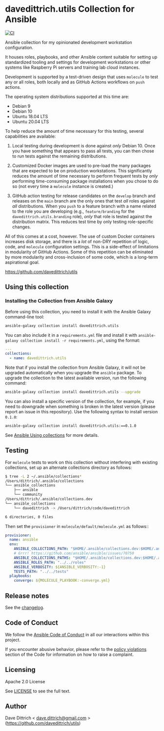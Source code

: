 # davedittrich.utils Collection for Ansible

[![CI](https://github.com/davedittrich/utils/workflows/release/badge.svg?event=push)](https://github.com/davedittrich/utils/actions)

Ansible collection for my opinionated development workstation configuration.

It houses roles, playbooks, and other Ansible content suitable for setting up
standardized tooling and settings for development workstations or other systems
like Raspberry Pi servers and training lab cloud instances.

Development is supported by a test-driven design that uses `molecule` to test
any or all roles, both locally and as GitHub Actions workflows on `push` actions.

The operating system distributions supported at this time are:

* Debian 9
* Debian 10
* Ubuntu 18.04 LTS
* Ubuntu 20.04 LTS

To help reduce the amount of time necessary for this testing, several capabilities
are available:

1. Local testing during development is done against *only* Debian 10. Once you
   have something that appears to pass all tests, you can then chose to run tests
   against the remaining distributions.

2. Customized Docker images are used to pre-load the many packages that are expected
   to be on production workstations. This significantly reduces the amount of time
   necessary to perform frequent tests by *only* performing time-consuming package
   installations when you chose to do so (not every time a `molecule` instance is
   created.)

3. GitHub action testing for release candidates on the `develop` branch and
   releases on the `main` branch are the only ones that test *all* roles
   against *all* distributions. When you `push` to a feature branch with a
   name related to the role you are developing (e.g., `feature/branding` for
   the `davedittrich.utils.branding` role), *only* that role is tested against
   the distribution matrix. This reduces test time by only testing role-specific
   changes.

All of this comes at a cost, however. The use of custom Docker containers increases
disk storage, and there is a *lot* of non-DRY repetition of logic, code, and
`molecule` configuration settings. This is a side-effect of limitations in modularity
of GitHub Actions. Some of this repetition can be eliminated by more modularity
and cross-inclusion of some code, which is a long-term aspirational goal.


https://github.com/davedittrich/utils

## Using this collection

### Installing the Collection from Ansible Galaxy

Before using this collection, you need to install it with the Ansible Galaxy command-line tool:
```bash
ansible-galaxy collection install davedittrich.utils
```

You can also include it in a `requirements.yml` file and install it with `ansible-galaxy collection
install -r requirements.yml`, using the format:
```yaml
---
collections:
  - name: davedittrich.utils
```

Note that if you install the collection from Ansible Galaxy, it will not be upgraded automatically
when you upgrade the `ansible` package. To upgrade the collection to the latest available version,
run the following command:
```bash
ansible-galaxy collection install davedittrich.utils --upgrade
```

You can also install a specific version of the collection, for example, if you need to downgrade
when something is broken in the latest version (please report an issue in this repository). Use
the following syntax to install version `0.1.0`:
```bash
ansible-galaxy collection install davedittrich.utils:==0.1.0
```

See [Ansible Using collections](https://docs.ansible.com/ansible/devel/user_guide/collections_using.html)
for more details.

## Testing

For `molecule` tests to work on this collection without interfering with existing collections,
set up an alternate collections directory as follows:
```bash
$ tree -L 2 ~/.ansible/collections*
/Users/dittrich/.ansible/collections
└── ansible_collections
    ├── ansible
    └── community
/Users/dittrich/.ansible/collections.dev
└── ansible_collections
    └── davedittrich -> /Users/dittrich/code/davedittrich

6 directories, 0 files
```

Then set the ``provisioner`` in ``molecule/default/molecule.yml`` as follows::

```yaml
provisioner:
  name: ansible
  env:
    ANSIBLE_COLLECTIONS_PATH: "$HOME/.ansible/collections.dev:$HOME/.ansible/collections"
    # Grrr! https://github.com/ansible/ansible/issues/70750
    ANSIBLE_COLLECTIONS_PATHS: "$HOME/.ansible/collections.dev:$HOME/.ansible/collections"
    ANSIBLE_ROLES_PATH: "../../roles"
    ANSIBLE_VERBOSITY: ${ANSIBLE_VERBOSITY:-1}
    TESTS_PATH: "../../tests"
  playbooks:
    converge: ${MOLECULE_PLAYBOOK:-converge.yml}
```

## Release notes

See the [changelog](https://github.com/davedittrich/utils/tree/main/CHANGELOG.rst).

## Code of Conduct

We follow the [Ansible Code of
Conduct](https://docs.ansible.com/ansible/devel/community/code_of_conduct.html)
in all our interactions within this project.

If you encounter abusive behavior, please refer to the [policy
violations](https://docs.ansible.com/ansible/devel/community/code_of_conduct.html#policy-violations)
section of the Code for information on how to raise a complaint.

## Licensing

Apache 2.0 License

See [LICENSE](LICENSE.txt) to see the full text.

## Author

Dave Dittrich < dave.dittrich@gmail.com > (https://github.com/davedittrich/utils)
